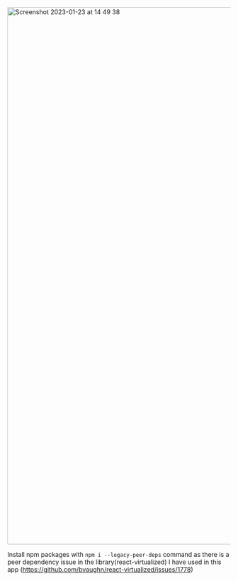 <img width="1213" alt="Screenshot 2023-01-23 at 14 49 38" src="https://user-images.githubusercontent.com/50705364/214061431-c7f46544-77a2-4987-a50b-009f13b12490.png">



Install npm packages with `npm i --legacy-peer-deps` command as there is a peer dependency issue in the library(react-virtualized) I have used in this app (https://github.com/bvaughn/react-virtualized/issues/1778)
